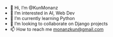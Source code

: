 - 👋 Hi, I’m @KunMonanz
- 👀 I’m interested in AI, Web Dev
- 🌱 I’m currently learning Python
- 💞️ I’m looking to collaborate on Django projects
- 📫 How to reach me monanzkun@gmail.com

<!---
KunMonanz/KunMonanz is a ✨ special ✨ repository because its `README.md` (this file) appears on your GitHub profile.
You can click the Preview link to take a look at your changes.
--->
